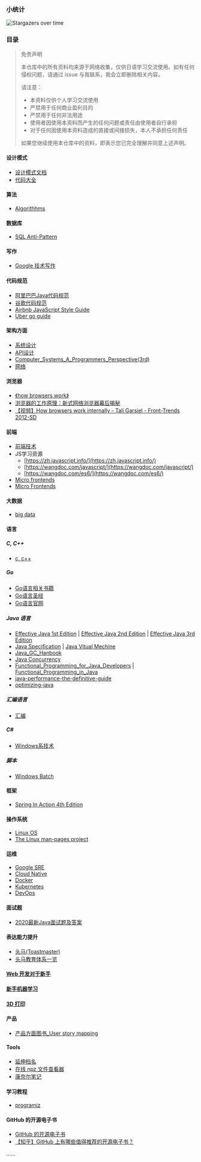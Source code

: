 ### 小统计

![Stargazers over time](https://starchart.cc/MarkShen1992/bookstore.svg)

### 目录

> 免责声明
>
> 本仓库中的所有资料均来源于网络收集，仅供日语学习交流使用。如有任何侵权问题，请通过 issue 与我联系，我会立即删除相关内容。
>
> 请注意：
>
> - 本资料仅供个人学习交流使用
> - 严禁用于任何商业盈利目的
> - 严禁用于任何非法用途
> - 使用者因使用本资料而产生的任何问题或责任由使用者自行承担
> - 对于任何因使用本资料造成的直接或间接损失，本人不承担任何责任
>
> 如果您继续使用本仓库中的资料，即表示您已完全理解并同意上述声明。

#### 设计模式
- [设计模式文档](https://github.com/MarkShen1992/bookstore/blob/master/java/Design%20Pattern/23%E7%A7%8D%E8%AE%BE%E8%AE%A1%E6%A8%A1%E5%BC%8F.pdf)
- [代码大全](https://github.com/MarkShen1992/bookstore/blob/master/java/Code%20Complete%202nd%20Edition.pdf)

#### 算法

- [Algorithhms](https://github.com/MarkShen1992/bookstore/tree/master/algorithm)

#### 数据库

- [SQL Anti-Pattern](https://github.com/MarkShen1992/bookstore/blob/master/db_design/SQL%20Antipatterns.pdf)

#### 写作

- [Google 技术写作](https://github.com/MarkShen1992/bookstore/tree/master/writing)

#### 代码规范

- [阿里巴巴Java代码规范](https://github.com/MarkShen1992/bookstore/tree/master/alibaba_coding_principle)
- [谷歌代码规范](https://google.github.io/styleguide/)
- [Airbnb JavaScript Style Guide](https://github.com/airbnb/javascript)
- [Uber go guide](https://github.com/uber-go/guide)

#### 架构方面

- [系统设计](https://github.com/MarkShen1992/bookstore/tree/master/system_design)
- [API设计](https://github.com/MarkShen1992/bookstore/tree/master/RESTful)
- [Computer_Systems_A_Programmers_Perspective(3rd)](https://github.com/MarkShen1992/bookstore/tree/master/basic/computer)
- [网络](https://github.com/MarkShen1992/bookstore/tree/master/network)

#### 浏览器

- [《how browsers work》](https://www.html5rocks.com/en/tutorials/internals/howbrowserswork/)
- [浏览器的工作原理：新式网络浏览器幕后揭秘](https://github.com/MarkShen1992/bookstore/tree/master/browser)
- [【视频】How browsers work internally - Tali Garsiel - Front-Trends 2012-SD](https://www.bilibili.com/video/BV1cV411o7pW?from=search&seid=13165910243913647253&spm_id_from=333.337.0.0)

#### 前端

- [前端技术](https://github.com/MarkShen1992/bookstore/tree/master/frontend)
- JS学习资源
  - [https://zh.javascript.info/](https://zh.javascript.info/)
  - [https://wangdoc.com/javascript/](https://wangdoc.com/javascript/)
  - [https://wangdoc.com/es6/](https://wangdoc.com/es6/) 
- [Micro frontends](https://micro-frontends.org/)
- [Micro Frontends](https://martinfowler.com/articles/micro-frontends.html)

#### 大数据

- [big data](https://github.com/MarkShen1992/bookstore/tree/master/bigdata)

#### 语言

##### C, C++

- [c, c++](https://github.com/MarkShen1992/bookstore/tree/master/c)

##### Go

- [Go语言相关书籍](https://github.com/MarkShen1992/bookstore/tree/master/go)
- [Go语言圣经](http://books.studygolang.com/gopl-zh/)
- [Go语言官网](https://golang.org/)

##### Java 语言

- [Effective Java 1st Edition](https://github.com/MarkShen1992/bookstore/blob/master/java/Effective_Java%201st%20edition.pdf) | [Effective Java 2nd Edition](https://github.com/MarkShen1992/bookstore/blob/master/java/Effective_Java%202nd%20edition.pdf) | [Effective Java 3rd Edition](https://github.com/MarkShen1992/bookstore/blob/master/java/Effective_Java%203rd%20edition.pdf)
- [Java Specification](https://github.com/MarkShen1992/bookstore/tree/master/java/Java%20Specification) | [Java Vitual Mechine](https://github.com/MarkShen1992/bookstore/tree/master/java/Java%20Virtual%20Machine)
- [Java_GC_Hanbook](https://github.com/MarkShen1992/bookstore/blob/master/java/Java_GC_Hanbook_CN.pdf)
- [Java Concurrency](https://github.com/MarkShen1992/bookstore/tree/master/java/concurrency)
- [Functional_Programming_for_Java_Developers](https://github.com/MarkShen1992/bookstore/blob/master/java/Dean_Wampler-Functional_Programming_for_Java_Developers-EN.pdf) | [Functional_Programming_in_Java](https://github.com/MarkShen1992/bookstore/blob/master/java/Venkat_Subramaniam-Functional_Programming_in_Java-EN.pdf)
- [java-performance-the-definitive-guide](https://github.com/MarkShen1992/bookstore/blob/master/java/java-performance-the-definitive-guide-2014.pdf)
- [optimizing-java](https://github.com/MarkShen1992/bookstore/blob/master/java/optimizing-java.pdf)

##### 汇编语言

- [汇编](https://github.com/MarkShen1992/bookstore/tree/master/OS)

##### C#

- [Windows系技术](https://github.com/MarkShen1992/bookstore/tree/master/ASP.NET)

##### 脚本

- [Windows Batch](https://github.com/MarkShen1992/bookstore/tree/master/batch)

#### 框架

- [Spring In Action 4th Edition](https://github.com/MarkShen1992/bookstore/blob/master/java/Manning.Spring.in.Action.4th.Edition.2014.11.pdf)

#### 操作系统

- [Linux OS](https://github.com/MarkShen1992/bookstore/tree/master/linux)
- [The Linux man-pages project](https://www.kernel.org/doc/man-pages/)

#### 运维

- [Google SRE](https://github.com/MarkShen1992/bookstore/tree/master/cloud%20native/Google%20SRE)
- [Cloud Native](https://github.com/cncf)
- [Docker](https://www.docker.com/)
- [Kubernetes](https://kubernetes.io/)
- [DevOps](https://github.com/MarkShen1992/bookstore/tree/master/devops)

#### 面试题

- [2020最新Java面试题及答案](https://github.com/MarkShen1992/bookstore/blob/master/java/2020%E6%9C%80%E6%96%B0Java%E9%9D%A2%E8%AF%95%E9%A2%98%E5%8F%8A%E7%AD%94%E6%A1%88%EF%BC%88%E5%B8%A6%E5%AE%8C%E6%95%B4%E7%9B%AE%E5%BD%95%EF%BC%89.pdf)

#### 表达能力提升

- [头马(Toastmaster)](https://www.toastmasters.org)
- [头马教育体系一览](https://github.com/MarkShen1992/bookstore/blob/master/TM/Pathway/Pathway.pdf)


#### [Web 开发对于新手](https://github.com/microsoft/Web-Dev-For-Beginners)

#### [新手机器学习](https://github.com/microsoft/ML-For-Beginners)

#### [3D 打印](https://www.thingiverse.com/)

#### 产品

- [产品方面图书_User story mapping](https://github.com/MarkShen1992/bookstore/tree/master/product)

#### Tools

- [延伸档名](https://www.filedesc.com/zh/)
- [在线 npz 文件查看器](https://filext.com/file-extension/NPZ)
- [康奈尔笔记](https://github.com/MarkShen1992/bookstore/blob/master/00_learn/%E5%BA%B7%E5%A5%88%E5%B0%94%E7%AC%94%E8%AE%B0/Cornell-NoteTaking-System.pdf)

#### 学习教程

- [programiz](https://www.programiz.com/)

#### GitHub 的开源电子书

- [GitHub 的开源电子书](https://xie.infoq.cn/article/207aab244ae44b9fc5c71a059)
- [【知乎】GitHub 上有哪些值得推荐的开源电子书？](https://www.zhihu.com/question/38836382)

......
